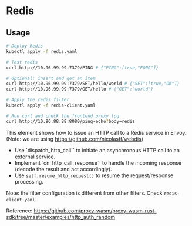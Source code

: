 # Redis

## Usage

```bash
# Deploy Redis
kubectl apply -f redis.yaml

# Test redis 
curl http://10.96.99.99:7379/PING # {"PING":[true,"PONG"]}

# Optional: insert and get an item
curl http://10.96.99.99:7379/SET/hello/world # {"SET":[true,"OK"]}
curl http://10.96.99.99:7379/GET/hello # {"GET":"world"}

# Apply the redis filter
kubectl apply -f redis-client.yaml

# Run curl and check the frontend proxy log
curl http://10.96.88.88:8080/ping-echo?body=redis
```

This element shows how to issue an HTTP call to a Redis service in Envoy. (Note: we are using https://github.com/nicolasff/webdis)

- Use `dispatch_http_call`` to initiate an asynchronous HTTP call to an external service.
- Implement `on_http_call_response`` to handle the incoming response (decode the result and act accordingly).
- Use `self.resume_http_request()` to resume the request/response processing.

Note: the filter configuration is different from other filters. Check `redis-client.yaml`.

Reference: https://github.com/proxy-wasm/proxy-wasm-rust-sdk/tree/master/examples/http_auth_random